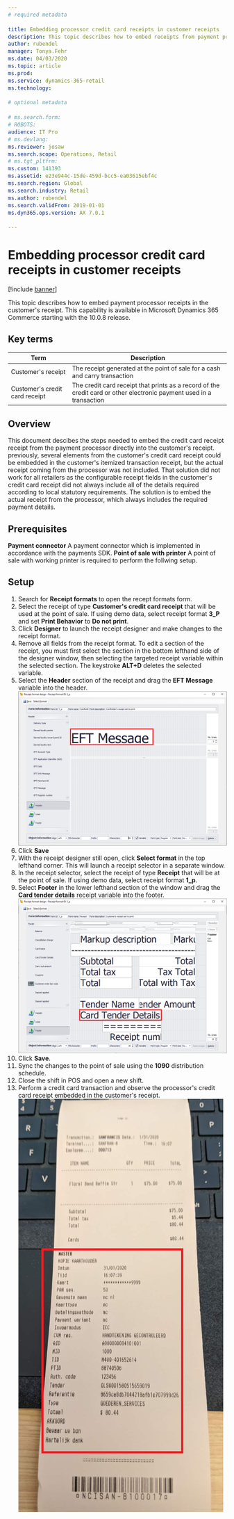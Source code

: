 ```yaml
---
# required metadata

title: Embedding processor credit card receipts in customer receipts
description: This topic describes how to embed receipts from payment processors into the customer's itemized transaction receipt
author: rubendel
manager: Tonya.Fehr
ms.date: 04/03/2020
ms.topic: article
ms.prod: 
ms.service: dynamics-365-retail
ms.technology: 

# optional metadata

# ms.search.form: 
# ROBOTS: 
audience: IT Pro
# ms.devlang: 
ms.reviewer: josaw
ms.search.scope: Operations, Retail
# ms.tgt_pltfrm: 
ms.custom: 141393
ms.assetid: e23e944c-15de-459d-bcc5-ea03615ebf4c
ms.search.region: Global
ms.search.industry: Retail
ms.author: rubendel
ms.search.validFrom: 2019-01-01
ms.dyn365.ops.version: AX 7.0.1

---
```


# Embedding processor credit card receipts in customer receipts


[!include [banner](../includes/banner.md)]

This topic describes how to embed payment processor receipts in the customer's receipt. This capability is available in Microsoft Dynamics 365 Commerce starting with the 10.0.8 release. 

## Key terms

| Term | Description |
|---|---|
| Customer's receipt | The receipt generated at the point of sale for a cash and carry transaction |
| Customer's credit card receipt | The credit card receipt that prints as a record of the credit card or other electronic payment used in a transaction |

## Overview

This document descibes the steps needed to embed the credit card receipt receipt from the payment processor directly into the customer's receipt. previously, several elements from the customer's credit card receipt could be embedded in the customer's itemized transaction receipt, but the actual receipt coming from the processor was not included. That solution did not work for all retailers as the configurable receipt fields in the customer's credit card receipt did not always include all of the details required according to local statutory requirements. The solution is to embed the actual receipt from the processor, which always includes the required payment details. 

## Prerequisites

**Payment connector** A payment connector which is implemented in accordance with the payments SDK.
**Point of sale with printer** A point of sale with working printer is required to perform the follwing setup.

## Setup

1. Search for **Receipt formats** to open the recept formats form. 
2. Select the receipt of type **Customer's credit card receipt** that will be used at the point of sale. If using demo data, select receipt format **3_P** and set **Print Behavior** to **Do not print**.
3. Click **Designer** to launch the receipt designer and make changes to the receipt format. 
4. Remove all fields from the receipt format. To edit a section of the receipt, you must first select the section in the bottom lefthand side of the designer window, then selecting the targeted receipt variable within the selected section. The keystroke **ALT+D** deletes the selected variable.
5. Select the **Header** section of the receipt and drag the **EFT Message** variable into the header. 
![EFT Message variable on Cardholder's receipt](media/Cardholders.png)
6. Click **Save**
7. With the receipt designer still open, click **Select format** in the top lefthand corner. This will launch a receipt selector in a separate window. 
8. In the receipt selector, select the receipt of type **Receipt** that will be at the point of sale. If using demo data, select receipt format **1_p**. 
9. Select **Footer** in the lower lefthand section of the window and drag the **Card tender details** receipt variable into the footer.
![Card tender details on the customer's receipt](media/customersreceipt.png)
10. Click **Save**. 
11. Sync the changes to the point of sale using the **1090** distribution schedule.
12. Close the shift in POS and open a new shift. 
13. Perform a credit card transaction and observe the processor's credit card receipt embedded in the customer's receipt. 
![Customer's receipt with credit card details](media/receipt_w_cc.png)


